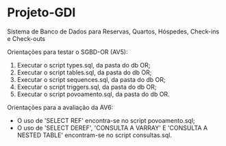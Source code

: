 # Projeto-GDI
Sistema de Banco de Dados para Reservas, Quartos, Hóspedes, Check-ins e Check-outs

Orientações para testar o SGBD-OR (AV5):
1. Executar o script types.sql, da pasta do db OR;
2. Executar o script tables.sql, da pasta do db OR;
3. Executar o script sequences.sql, da pasta do db OR;
4. Executar o script triggers.sql, da pasta do db OR;
5. Executar o script povoamento.sql, da pasta do db OR.

Orientações para a avaliação da AV6:
- O uso de 'SELECT REF' encontra-se no script povoamento.sql;
- O uso de 'SELECT DEREF', 'CONSULTA A VARRAY' E 'CONSULTA A NESTED TABLE' encontram-se no script consultas.sql.
